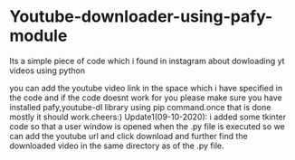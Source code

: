 # Youtube-downloader-using-pafy-module
Its a simple piece of code which i found in instagram about dowloading yt videos using python
>>>>
you can add the youtube video link in the space which i have specified in the code and if the code doesnt work for you please make sure you have installed pafy,youtube-dl library using pip command.once that is done mostly it should work.cheers:) 
Update1(09-10-2020):
i added some tkinter code so that a user window is opened when the .py file is executed so we can add the youtube url and click download and further find the downloaded video in the same directory as of the .py file.
